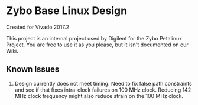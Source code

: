# Zybo Base Linux Design
Created for Vivado 2017.2

This project is an internal project used by Digilent for the Zybo 
Petalinux Project. You are free to use it as you please, but it isn't 
documented on our Wiki.

## Known Issues

1. Design currently does not meet timing. Need to fix false path constraints and
   see if that fixes intra-clock failures on 100 MHz clock. Reducing 142 MHz clock 
   frequency might also reduce strain on the 100 MHz clock.
